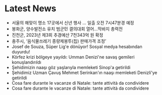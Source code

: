 # Latest News
-  서울의 해맞이 명소 17곳에서 신년 행사 ... 일출 오전 7시47분경 예정
-  봉화군, 양수발전소 유치 범군민 결의대회 열어…막바지 총력전
-  진천군, 2023년 제3회 추경예산 7천343억 원 확정
-  충주시, ‘음식물쓰레기 종량제봉투(칩) 판매가격 조정’
-  Josef de Souza, Süper Lig'e dönüyor! Sosyal medya hesabından duyurdu!
-  Körfez krizi bölgeye yayıldı: Umman Denizi'ne savaş gemileri konuşlandırıldı
-  Şehidimizin naaşı göz yaşlarıyla memleketi Sinop'a getirildi
-  Şehidimiz Uzman Çavuş Mehmet Serinkan'ın naaşı memleketi Denizli'ye getirildi
-  Cosa fare durante le vacanze di Natale: tante attività da condividere
-  Cosa fare durante le vacanze di Natale: tante attività da condividere

